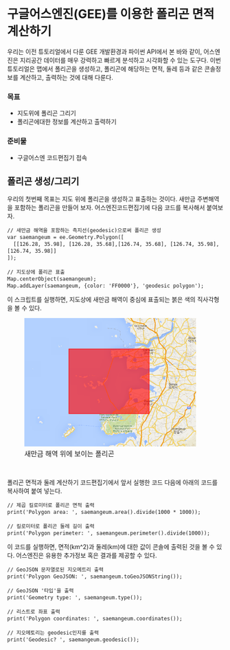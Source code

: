 구글어스엔진(GEE)를 이용한 폴리곤 면적 계산하기
====================================
우리는 이전 튜토리얼에서 다룬 GEE 개발환경과 파이썬 API에서 본 바와 같이, 어스엔진은 지리공간 데이터를 매우 강력하고 빠르게 분석하고 시각화할 수 있는 도구다. 이번 튜토리얼은 맵에서 폴리곤을 생성하고, 폴리곤에 해당하는 면적, 둘레 등과 같은 콘솔정보를 계산하고, 출력하는 것에 대해 다룬다.


### 목표
- 지도위에 폴리곤 그리기
- 폴리곤에대한 정보를 계산하고 출력하기


### 준비물
- 구글어스엔 코드편집기 접속


## 폴리곤 생성/그리기

우리의 첫번째 목표는 지도 위에 폴리곤을 생성하고 표출하는 것이다. 새만금 주변해역을 포함하는 폴리곤을 만들어 보자. 어스엔진코드편집기에 다음 코드를 복사해서 붙여보자.

    // 새만금 해역을 포함하는 측지선(geodesic)으로써 폴리곤 생성
    var saemangeum = ee.Geometry.Polygon([
      [[126.28, 35.98], [126.28, 35.68],[126.74, 35.68], [126.74, 35.98], [126.74, 35.98]]
    ]);
    
    // 지도상에 폴리곤 표출
    Map.centerObject(saemangeum);
    Map.addLayer(saemangeum, {color: 'FF0000'}, 'geodesic polygon');

이 스크립트를 실행하면, 지도상에 새만금 해역이 중심에 표출되는 붉은 색의 직사각형을 볼 수 있다.

<figure>
    <img src='gee_figs/smg_polygon.png' alt="drawing" width="400" />
    <font size="3">
    <figcaption> 새만금 해역 위에 보이는 폴리곤
    </figcaption>
    </font>
</figure>
<br>


폴리곤 면적과 둘레 계산하기
코드편집기에서 앞서 실행한 코드 다음에 아래의 코드를 복사하여 붙여 넣는다.
    
    // 제곱 킬로미터로 폴리곤 면적 출력
    print('Polygon area: ', saemangeum.area().divide(1000 * 1000));
    
    // 킬로미터로 폴리곤 둘레 길이 출력
    print('Polygon perimeter: ', saemangeum.perimeter().divide(1000));

이 코드를 실행하면, 면적(km^2)과 둘레(km)에 대한 값이 콘솔에 출력된 것을 볼 수 있다. 어스엔진은 유용한 추가정보 혹은 결과를 제공할 수 있다.

    // GeoJSON 문자열로된 지오메트리 출력
    print('Polygon GeoJSON: ', saemangeum.toGeoJSONString());
    
    // GeoJSON '타입'을 출력
    print('Geometry type: ', saemangeum.type());
    
    // 리스트로 좌표 출력
    print('Polygon coordinates: ', saemangeum.coordinates());
    
    // 지오메토리는 geodesic인지를 출력
    print('Geodesic? ', saemangeum.geodesic());
